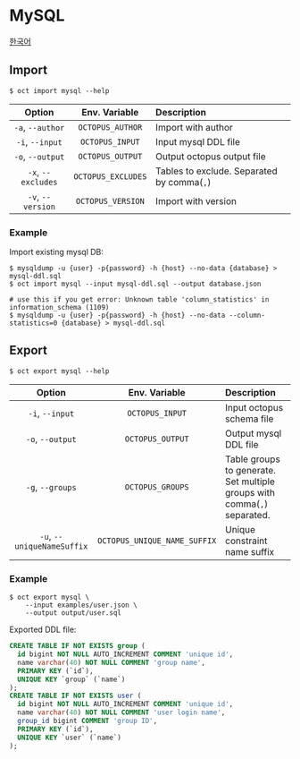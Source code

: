 # MySQL

[한국어](kr/mysql.md)

## Import

```shell
$ oct import mysql --help
```

|       Option       |   Env. Variable    | Description                                |
| :----------------: | :----------------: | :----------------------------------------- |
|  `-a`, `--author`  |  `OCTOPUS_AUTHOR`  | Import with author                         |
|  `-i`, `--input`   |  `OCTOPUS_INPUT`   | Input mysql DDL file                       |
|  `-o`, `--output`  |  `OCTOPUS_OUTPUT`  | Output octopus output file                 |
| `-x`, `--excludes` | `OCTOPUS_EXCLUDES` | Tables to exclude. Separated by comma(`,`) |
| `-v`, `--version`  | `OCTOPUS_VERSION`  | Import with version                        |

### Example

Import existing mysql DB:

```shell
$ mysqldump -u {user} -p{password} -h {host} --no-data {database} > mysql-ddl.sql
$ oct import mysql --input mysql-ddl.sql --output database.json

# use this if you get error: Unknown table 'column_statistics' in information_schema (1109)
$ mysqldump -u {user} -p{password} -h {host} --no-data --column-statistics=0 {database} > mysql-ddl.sql
```

## Export

```shell
$ oct export mysql --help
```

|           Option           |        Env. Variable         | Description                                                                   |
| :------------------------: | :--------------------------: | :---------------------------------------------------------------------------- |
|      `-i`, `--input`       |       `OCTOPUS_INPUT`        | Input octopus schema file                                                     |
|      `-o`, `--output`      |       `OCTOPUS_OUTPUT`       | Output mysql DDL file                                                         |
|      `-g`, `--groups`      |       `OCTOPUS_GROUPS`       | Table groups to generate.<br />Set multiple groups with comma(`,`) separated. |
| `-u`, `--uniqueNameSuffix` | `OCTOPUS_UNIQUE_NAME_SUFFIX` | Unique constraint name suffix                                                 |

### Example

```shell
$ oct export mysql \
    --input examples/user.json \
    --output output/user.sql
```

Exported DDL file:

```sql
CREATE TABLE IF NOT EXISTS group (
  id bigint NOT NULL AUTO_INCREMENT COMMENT 'unique id',
  name varchar(40) NOT NULL COMMENT 'group name',
  PRIMARY KEY (`id`),
  UNIQUE KEY `group` (`name`)
);
CREATE TABLE IF NOT EXISTS user (
  id bigint NOT NULL AUTO_INCREMENT COMMENT 'unique id',
  name varchar(40) NOT NULL COMMENT 'user login name',
  group_id bigint COMMENT 'group ID',
  PRIMARY KEY (`id`),
  UNIQUE KEY `user` (`name`)
);
```
